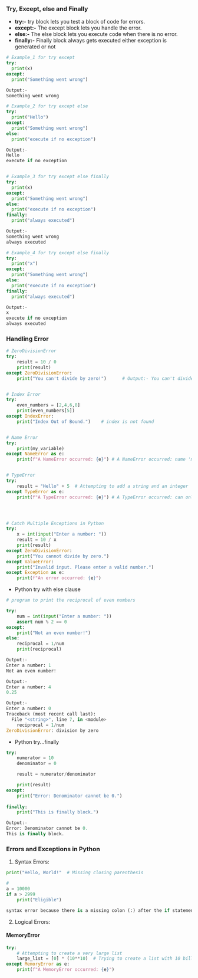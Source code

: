### Try, Except, else and Finally
* **try:-** try block lets you test a block of code for errors.
* **except:-** The except block lets you handle the error.
* **else:-** The else block lets you execute code when there is no error.
* **finally:-**  Finally block always gets executed either exception is generated or not


```python
# Example_1 for try except
try:
  print(x)
except:
  print("Something went wrong")

Output:-
Something went wrong

# Example_2 for try except else
try:
  print("Hello")
except:
  print("Something went wrong")
else:
  print("execute if no exception")

Output:-
Hello
execute if no exception


# Example_3 for try except else finally
try:
  print(x)
except:
  print("Something went wrong")
else:
  print("execute if no exception")
finally:
  print("always executed")

Output:-
Something went wrong
always executed

# Example_4 for try except else finally
try:
  print("x")
except:
  print("Something went wrong")
else:
  print("execute if no exception")
finally:
  print("always executed")

Output:-
x
execute if no exception
always executed
```

### Handling Error
```python
# ZeroDivisionError
try:
    result = 10 / 0
    print(result)
except ZeroDivisionError:
    print("You can't divide by zero!")      # Output:- You can't divide by zero!


# Index Error
try:
    even_numbers = [2,4,6,8]
    print(even_numbers[5])
except IndexError:
    print("Index Out of Bound.")    # index is not found


# Name Error
try:
    print(my_variable)
except NameError as e:
    print(f"A NameError occurred: {e}") # A NameError occurred: name 'my_variable' is not defined


# TypeError
try:
    result = "Hello" + 5  # Attempting to add a string and an integer
except TypeError as e:
    print(f"A TypeError occurred: {e}") # A TypeError occurred: can only concatenate str (not "int") to str




# Catch Multiple Exceptions in Python
try:
    x = int(input("Enter a number: "))
    result = 10 / x
    print(result)
except ZeroDivisionError:
    print("You cannot divide by zero.")
except ValueError:
    print("Invalid input. Please enter a valid number.")
except Exception as e:
    print(f"An error occurred: {e}")
```



* Python try with else clause
```python
# program to print the reciprocal of even numbers

try:
    num = int(input("Enter a number: "))
    assert num % 2 == 0
except:
    print("Not an even number!")
else:
    reciprocal = 1/num
    print(reciprocal)

Output:-
Enter a number: 1
Not an even number!

Output:-
Enter a number: 4
0.25

Output:-
Enter a number: 0
Traceback (most recent call last):
  File "<string>", line 7, in <module>
    reciprocal = 1/num
ZeroDivisionError: division by zero
```
* Python try...finally
```python
try:
    numerator = 10
    denominator = 0

    result = numerator/denominator

    print(result)
except:
    print("Error: Denominator cannot be 0.")
    
finally:
    print("This is finally block.")

Output:-
Error: Denominator cannot be 0.
This is finally block.
```


### Errors and Exceptions in Python
1. Syntax Errors:
```python
print("Hello, World!"  # Missing closing parenthesis

#
a = 10000 
if a > 2999
    print("Eligible")

syntax error because there is a missing colon (:) after the if statement.
```

2. Logical Errors:


#### MemoryError
```python
try:
    # Attempting to create a very large list
    large_list = [0] * (10**10)  # Trying to create a list with 10 billion elements
except MemoryError as e:
    print(f"A MemoryError occurred: {e}")
```